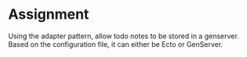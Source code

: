 # Assignment

Using the adapter pattern, allow todo notes to be stored in a genserver. Based on the configuration
file, it can either be Ecto or GenServer.
